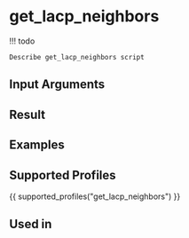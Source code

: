 

# get_lacp_neighbors

<!-- prettier-ignore -->
!!! todo

    Describe get_lacp_neighbors script

## Input Arguments

## Result

## Examples

## Supported Profiles

{{ supported_profiles("get_lacp_neighbors") }}

## Used in
